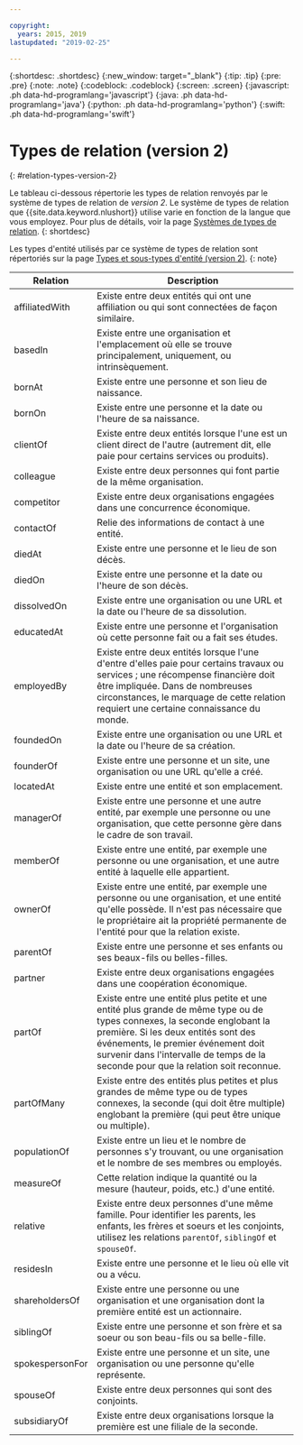 ```yaml
---

copyright:
  years: 2015, 2019
lastupdated: "2019-02-25"

---
```


{:shortdesc: .shortdesc}
{:new_window: target="_blank"}
{:tip: .tip}
{:pre: .pre}
{:note: .note}
{:codeblock: .codeblock}
{:screen: .screen}
{:javascript: .ph data-hd-programlang='javascript'}
{:java: .ph data-hd-programlang='java'}
{:python: .ph data-hd-programlang='python'}
{:swift: .ph data-hd-programlang='swift'}

# Types de relation (version 2)
{: #relation-types-version-2}

Le tableau ci-dessous répertorie les types de relation renvoyés par le système de types de relation de _version 2_. Le système de types de relation que {{site.data.keyword.nlushort}} utilise varie en fonction de la langue que vous employez. Pour plus de détails, voir la page [Systèmes de types de relation](/docs/services/natural-language-understanding?topic=natural-language-understanding-relation-type-systems).
{: shortdesc}

Les types d'entité utilisés par ce système de types de relation sont répertoriés sur la page [Types et sous-types d'entité (version 2)](/docs/services/natural-language-understanding?topic=natural-language-understanding-entity-types-version-2).
{: note}

| Relation        | Description |
|-----------------|----------------|
| affiliatedWith  | Existe entre deux entités qui ont une affiliation ou qui sont connectées de façon similaire. | 
| basedIn         | Existe entre une organisation et l'emplacement où elle se trouve principalement, uniquement, ou intrinsèquement. |
| bornAt          | Existe entre une personne et son lieu de naissance. |
| bornOn          | Existe entre une personne et la date ou l'heure de sa naissance. |
| clientOf        | Existe entre deux entités lorsque l'une est un client direct de l'autre (autrement dit, elle paie pour certains services ou produits). |
| colleague       | Existe entre deux personnes qui font partie de la même organisation. |
| competitor      | Existe entre deux organisations engagées dans une concurrence économique. |
| contactOf       | Relie des informations de contact à une entité. |
| diedAt          | Existe entre une personne et le lieu de son décès. |
| diedOn          | Existe entre une personne et la date ou l'heure de son décès. |
| dissolvedOn     | Existe entre une organisation ou une URL et la date ou l'heure de sa dissolution. |
| educatedAt      | Existe entre une personne et l'organisation où cette personne fait ou a fait ses études.|
| employedBy      | Existe entre deux entités lorsque l'une d'entre d'elles paie pour certains travaux ou services ; une récompense financière doit être impliquée. Dans de nombreuses circonstances, le marquage de cette relation requiert une certaine connaissance du monde. |
| foundedOn       | Existe entre une organisation ou une URL et la date ou l'heure de sa création. |
| founderOf       | Existe entre une personne et un site, une organisation ou une URL qu'elle a créé. |
| locatedAt       | Existe entre une entité et son emplacement. |
| managerOf       | Existe entre une personne et une autre entité, par exemple une personne ou une organisation, que cette personne gère dans le cadre de son travail. |
| memberOf        | Existe entre une entité, par exemple une personne ou une organisation, et une autre entité à laquelle elle appartient. |
| ownerOf         | Existe entre une entité, par exemple une personne ou une organisation, et une entité qu'elle possède. Il n'est pas nécessaire que le propriétaire ait la propriété permanente de l'entité pour que la relation existe. |
| parentOf        | Existe entre une personne et ses enfants ou ses beaux-fils ou belles-filles. |
| partner         | Existe entre deux organisations engagées dans une coopération économique. |
| partOf          | Existe entre une entité plus petite et une entité plus grande de même type ou de types connexes, la seconde englobant la première. Si les deux entités sont des événements, le premier événement doit survenir dans l'intervalle de temps de la seconde pour que la relation soit reconnue. |
| partOfMany      | Existe entre des entités plus petites et plus grandes de même type ou de types connexes, la seconde (qui doit être multiple) englobant la première (qui peut être unique ou multiple). |
| populationOf    | Existe entre un lieu et le nombre de personnes s'y trouvant, ou une organisation et le nombre de ses membres ou employés. |
| measureOf       | Cette relation indique la quantité ou la mesure (hauteur, poids, etc.) d'une entité. |
| relative        | Existe entre deux personnes d'une même famille. Pour identifier les parents, les enfants, les frères et soeurs et les conjoints, utilisez les relations `parentOf`, `siblingOf` et `spouseOf`. |
| residesIn       | Existe entre une personne et le lieu où elle vit ou a vécu. |
| shareholdersOf  | Existe entre une personne ou une organisation et une organisation dont la première entité est un actionnaire. |
| siblingOf       | Existe entre une personne et son frère et sa soeur ou son beau-fils ou sa belle-fille.     |
| spokespersonFor | Existe entre une personne et un site, une organisation ou une personne qu'elle représente.  |
| spouseOf        | Existe entre deux personnes qui sont des conjoints. |
| subsidiaryOf    | Existe entre deux organisations lorsque la première est une filiale de la seconde. |
